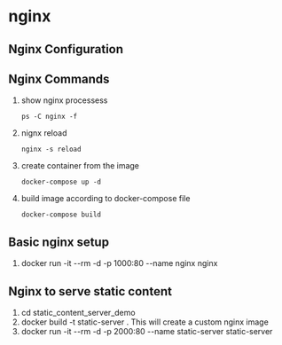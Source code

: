 # nginx


## Nginx Configuration

## Nginx Commands
1. show nginx processess
    ```
    ps -C nginx -f
    ```
2. nignx reload
    ```
    nginx -s reload
    ```
3. create container from the image
    ```
    docker-compose up -d
    ```
4. build image according to docker-compose file
    ```
    docker-compose build
    ```


## Basic nginx setup
1. docker run -it --rm -d -p 1000:80 --name nginx nginx

## Nginx to serve static content
1. cd static_content_server_demo 
2. docker build -t static-server . This will create a custom nginx image
3. docker run -it --rm -d -p 2000:80 --name static-server static-server 
